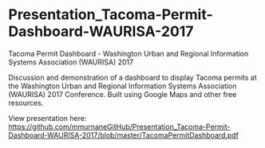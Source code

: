 # Presentation_Tacoma-Permit-Dashboard-WAURISA-2017
Tacoma Permit Dashboard - Washington Urban and Regional Information Systems Association (WAURISA) 2017

Discussion and demonstration of a dashboard to display Tacoma permits at the Washington Urban and Regional Information Systems Association (WAURISA) 2017 Conference.  Built using Google Maps and other free resources.

View presentation here: https://github.com/mmurnaneGitHub/Presentation_Tacoma-Permit-Dashboard-WAURISA-2017/blob/master/TacomaPermitDashboard.pdf
